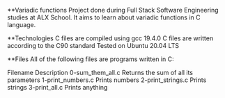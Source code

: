 **Variadic functions
Project done during Full Stack Software Engineering studies at ALX School. It aims to learn about variadic functions in C language.

**Technologies
C files are compiled using gcc 19.4.0
C files are written according to the C90 standard
Tested on Ubuntu 20.04 LTS


**Files
All of the following files are programs written in C:

Filename	        Description
0-sum_them_all.c	Returns the sum of all its parameters
1-print_numbers.c	Prints numbers
2-print_strings.c	Prints strings
3-print_all.c      	Prints anything

